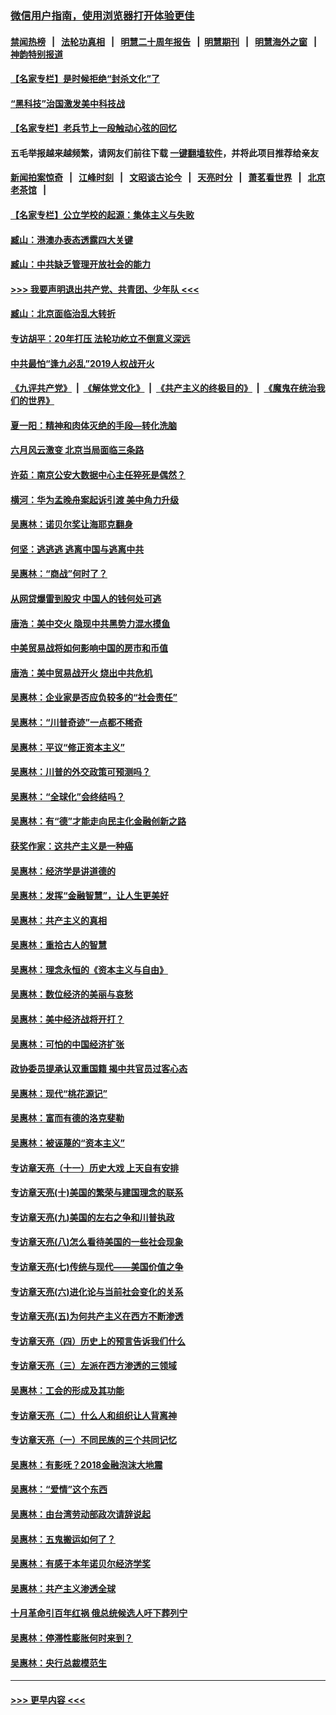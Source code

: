 ### [微信用户指南，使用浏览器打开体验更佳](https://github.com/gfw-breaker/banned-news1/blob/master/indexes/wechat-guide.md?t=0)
#### [禁闻热榜](热点新闻.md?t=0)  &nbsp;&nbsp;|&nbsp;&nbsp; [法轮功真相](https://github.com/gfw-breaker/truth/blob/master/README.md?t=0) &nbsp;&nbsp;|&nbsp;&nbsp; [明慧二十周年报告](https://github.com/gfw-breaker/mh-reports/blob/master/README.md?t=0) &nbsp;&nbsp;|&nbsp;&nbsp;[明慧期刊](https://github.com/gfw-breaker/mh-qikan) &nbsp;&nbsp;|&nbsp;&nbsp; [明慧海外之窗](https://github.com/gfw-breaker/mh-news/blob/master/README.md?t=0) &nbsp;&nbsp;|&nbsp;&nbsp; [神韵特别报道](https://github.com/gfw-breaker/mh-news/blob/master/shenyun.md?t=0)
#### [【名家专栏】是时候拒绝“封杀文化”了](../pages/nsc423/n11814093.md?t=02150602) 
#### [“黑科技”治国激发美中科技战](../pages/nsc423/n11638056.md?t=02150602) 
#### [【名家专栏】老兵节上一段触动心弦的回忆](../pages/nsc423/n11646016.md?t=02150602) 
#### 五毛举报越来越频繁，请网友们前往下载 [一键翻墙软件](https://github.com/gfw-breaker/ssr-accounts)，并将此项目推荐给亲友
#### [新闻拍案惊奇](https://github.com/gfw-breaker/banned-news1/blob/master/pages/link4.md) &nbsp;&nbsp;|&nbsp;&nbsp; [江峰时刻](https://github.com/gfw-breaker/banned-news1/blob/master/pages/link4.md) &nbsp;&nbsp;|&nbsp;&nbsp; [文昭谈古论今](https://github.com/gfw-breaker/banned-news1/blob/master/pages/link4.md) &nbsp;&nbsp;|&nbsp;&nbsp; [天亮时分](https://github.com/gfw-breaker/banned-news1/blob/master/pages/link4.md) &nbsp;&nbsp;|&nbsp;&nbsp; [萧茗看世界](https://github.com/gfw-breaker/banned-news1/blob/master/pages/link4.md) &nbsp;&nbsp;|&nbsp;&nbsp; [北京老茶馆](https://github.com/gfw-breaker/banned-news1/blob/master/pages/link4.md) &nbsp;&nbsp;|&nbsp;&nbsp; 
#### [【名家专栏】公立学校的起源：集体主义与失败](../pages/nsc423/n11601833.md?t=02150602) 
#### [臧山：港澳办表态透露四大关键](../pages/nsc423/n11421628.md?t=02150602) 
#### [臧山：中共缺乏管理开放社会的能力](../pages/nsc423/n11407457.md?t=02150602) 
#### [>>> 我要声明退出共产党、共青团、少年队 <<<](https://github.com/begood0513/goodnews/blob/master/quit/letter.md) 
#### [臧山：北京面临治乱大转折](../pages/nsc423/n11406895.md?t=02150602) 
#### [专访胡平：20年打压 法轮功屹立不倒意义深远](../pages/nsc423/n11398800.md?t=02150602) 
#### [中共最怕“逢九必乱”2019人权战开火](../pages/nsc423/n11385248.md?t=02150602) 
#### [《九评共产党》](https://github.com/begood0513/9ping.md/blob/master/README.md) &nbsp;|&nbsp; [《解体党文化》](../../../../jtdwh.md/blob/master/README.md)  &nbsp;|&nbsp; [《共产主义的终极目的》](../../../../gczydzjmd.md/blob/master/README.md) &nbsp;|&nbsp; [《魔鬼在统治我们的世界》](../../../../mgztzwmdsj.md/blob/master/README.md) 
#### [夏一阳：精神和肉体灭绝的手段—转化洗脑](../pages/nsc423/n11368250.md?t=02150602) 
#### [六月风云激变 北京当局面临三条路](../pages/nsc423/n11313668.md?t=02150602) 
#### [许茹：南京公安大数据中心主任猝死是偶然？](../pages/nsc423/n11064744.md?t=02150602) 
#### [横河：华为孟晚舟案起诉引渡 美中角力升级](../pages/nsc423/n11027230.md?t=02150602) 
#### [吴惠林：诺贝尔奖让海耶克翻身](../pages/nsc423/n10890049.md?t=02150602) 
#### [何坚：逃逃逃 逃离中国与逃离中共](../pages/nsc423/n10592891.md?t=02150602) 
#### [吴惠林：“商战”何时了？](../pages/nsc423/n10573558.md?t=02150602) 
#### [从网贷爆雷到股灾 中国人的钱何处可逃](../pages/nsc423/n10572800.md?t=02150602) 
#### [唐浩：美中交火 隐现中共黑势力混水摸鱼](../pages/nsc423/n10544040.md?t=02150602) 
#### [中美贸易战将如何影响中国的房市和币值](../pages/nsc423/n10543697.md?t=02150602) 
#### [唐浩：美中贸易战开火 烧出中共危机](../pages/nsc423/n10540126.md?t=02150602) 
#### [吴惠林：企业家是否应负较多的“社会责任”](../pages/nsc423/n10535022.md?t=02150602) 
#### [吴惠林：“川普奇迹”一点都不稀奇](../pages/nsc423/n10512808.md?t=02150602) 
#### [吴惠林：平议“修正资本主义”](../pages/nsc423/n10495724.md?t=02150602) 
#### [吴惠林：川普的外交政策可预测吗？](../pages/nsc423/n10462387.md?t=02150602) 
#### [吴惠林：“全球化”会终结吗？](../pages/nsc423/n10452838.md?t=02150602) 
#### [吴惠林：有“德”才能走向民主化金融创新之路](../pages/nsc423/n10432292.md?t=02150602) 
#### [获奖作家：这共产主义是一种癌](../pages/nsc423/n10431541.md?t=02150602) 
#### [吴惠林：经济学是讲道德的](../pages/nsc423/n10398014.md?t=02150602) 
#### [吴惠林：发挥“金融智慧”，让人生更美好](../pages/nsc423/n10375019.md?t=02150602) 
#### [吴惠林：共产主义的真相](../pages/nsc423/n10351394.md?t=02150602) 
#### [吴惠林：重拾古人的智慧](../pages/nsc423/n10337691.md?t=02150602) 
#### [吴惠林：理念永恒的《资本主义与自由》](../pages/nsc423/n10316274.md?t=02150602) 
#### [吴惠林：数位经济的美丽与哀愁](../pages/nsc423/n10292946.md?t=02150602) 
#### [吴惠林：美中经济战将开打？](../pages/nsc423/n10258825.md?t=02150602) 
#### [吴惠林：可怕的中国经济扩张](../pages/nsc423/n10219147.md?t=02150602) 
#### [政协委员提承认双重国籍 揭中共官员过客心态](../pages/nsc423/n10208809.md?t=02150602) 
#### [吴惠林：现代“桃花源记”](../pages/nsc423/n10185234.md?t=02150602) 
#### [吴惠林：富而有德的洛克斐勒](../pages/nsc423/n10142264.md?t=02150602) 
#### [吴惠林：被诬蔑的“资本主义”](../pages/nsc423/n10124816.md?t=02150602) 
#### [专访章天亮（十一）历史大戏 上天自有安排](../pages/nsc423/n10094905.md?t=02150602) 
#### [专访章天亮(十)美国的繁荣与建国理念的联系](../pages/nsc423/n10094899.md?t=02150602) 
#### [专访章天亮(九)美国的左右之争和川普执政](../pages/nsc423/n10094889.md?t=02150602) 
#### [专访章天亮(八)怎么看待美国的一些社会现象](../pages/nsc423/n10094857.md?t=02150602) 
#### [专访章天亮(七)传统与现代——美国价值之争](../pages/nsc423/n10093140.md?t=02150602) 
#### [专访章天亮(六)进化论与当前社会变化的关系](../pages/nsc423/n10092036.md?t=02150602) 
#### [专访章天亮(五)为何共产主义在西方不断渗透](../pages/nsc423/n10083620.md?t=02150602) 
#### [专访章天亮（四）历史上的预言告诉我们什么](../pages/nsc423/n10083606.md?t=02150602) 
#### [专访章天亮（三）左派在西方渗透的三领域](../pages/nsc423/n10081115.md?t=02150602) 
#### [吴惠林：工会的形成及其功能](../pages/nsc423/n10080633.md?t=02150602) 
#### [专访章天亮（二）什么人和组织让人背离神](../pages/nsc423/n10076637.md?t=02150602) 
#### [专访章天亮（一）不同民族的三个共同记忆](../pages/nsc423/n10074188.md?t=02150602) 
#### [吴惠林：有影呒？2018金融泡沫大地震](../pages/nsc423/n10040534.md?t=02150602) 
#### [吴惠林：“爱情”这个东西](../pages/nsc423/n10019423.md?t=02150602) 
#### [吴惠林：由台湾劳动部政次请辞说起](../pages/nsc423/n9979679.md?t=02150602) 
#### [吴惠林：五鬼搬运如何了？](../pages/nsc423/n9925338.md?t=02150602) 
#### [吴惠林：有感于本年诺贝尔经济学奖](../pages/nsc423/n9871883.md?t=02150602) 
#### [吴惠林：共产主义渗透全球](../pages/nsc423/n9812748.md?t=02150602) 
#### [十月革命引百年红祸 俄总统候选人吁下葬列宁](../pages/nsc423/n9810182.md?t=02150602) 
#### [吴惠林：停滞性膨胀何时来到？](../pages/nsc423/n9764136.md?t=02150602) 
#### [吴惠林：央行总裁模范生](../pages/nsc423/n9728134.md?t=02150602) 

----
#### [ >>> 更早内容 <<< ](../indexes/nsc423-earlier.md)
